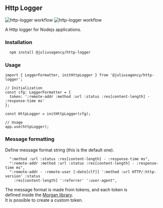 ## Http Logger
![http-logger workflow](https://github.com/juliusagency/jla-node-monorepo/actions/workflows/http-logger-test.yaml/badge.svg)
![http-logger workflow](https://github.com/juliusagency/jla-node-monorepo/actions/workflows/http-logger-github.yaml/badge.svg)

A Http logger for Nodejs applications.

### Installation
```bash
  npm install @juliusagency/http-logger
```
### Usage
```
import { LoggerFormatter, initHttpLogger } from '@juliusagency/http-logger';

// Initialization
const cfg: LoggerFormatter = {
  token: ':remote-addr :method :url :status :res[content-length] - :response-time ms'
};

const HttpLogger = initHttpLogger(cfg);

// Usage
app.use(httpLogger);
```

### Message formatting
Define message format string (this is the default one).  
```
  ":method :url :status :res[content-length] - :response-time ms",  
  ":remote-addr :method :url :status :res[content-length] - :response-time ms",  
  ":remote-addr - :remote-user [:date[clf]] ':method :url HTTP/:http-version' :status 
    :res[content-length] ':referrer' ':user-agent",  
```
The message format is made from tokens, and each token is  
defined inside the [Morgan library](https://www.npmjs.com/package/morgan).  
It is possible to create a custom token.  
